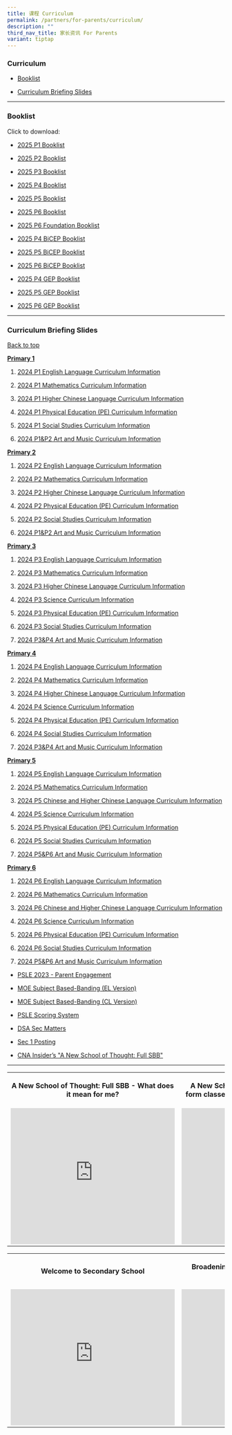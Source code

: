 ```yaml
---
title: 课程 Curriculum
permalink: /partners/for-parents/curriculum/
description: ""
third_nav_title: 家长资讯 For Parents
variant: tiptap
---
```

<h3>Curriculum</h3>
<ul data-tight="true" class="tight">
<li>
<p><a href="#Booklist" rel="noopener noreferrer nofollow" target="_blank">Booklist</a>
</p>
</li>
<li>
<p><a href="#CurriculumBriefingSlides" rel="noopener noreferrer nofollow" target="_blank">Curriculum Briefing Slides</a>
</p>
</li>
</ul>
<hr>
<h3>Booklist</h3>
<p>Click to download:</p>
<ul data-tight="true" class="tight">
<li>
<p><a href="/files/P1.pdf" rel="noopener noreferrer nofollow" target="_blank">2025 P1 Booklist</a>
</p>
</li>
<li>
<p><a href="/files/P2.pdf" rel="noopener noreferrer nofollow" target="_blank">2025 P2 Booklist</a>
</p>
</li>
<li>
<p><a href="/files/P3.pdf" rel="noopener noreferrer nofollow" target="_blank">2025 P3 Booklist</a>
</p>
</li>
<li>
<p><a href="/files/P4.pdf" rel="noopener noreferrer nofollow" target="_blank">2025 P4 Booklist</a>
</p>
</li>
<li>
<p><a href="/files/P5.pdf" rel="noopener noreferrer nofollow" target="_blank">2025 P5 Booklist</a>
</p>
</li>
<li>
<p><a href="/files/P6.pdf" rel="noopener noreferrer nofollow" target="_blank">2025 P6 Booklist</a>
</p>
</li>
<li>
<p><a href="/files/P6_Foundation.pdf" rel="noopener noreferrer nofollow" target="_blank">2025 P6 Foundation Booklist</a>
</p>
</li>
<li>
<p><a href="/files/P4_BICEP.pdf" rel="noopener noreferrer nofollow" target="_blank">2025 P4 BiCEP Booklist</a>
</p>
</li>
<li>
<p><a href="/files/P5_BICEP.pdf" rel="noopener noreferrer nofollow" target="_blank">2025 P5 BiCEP Booklist</a>
</p>
</li>
<li>
<p><a href="/files/P6_BICEP.pdf" rel="noopener noreferrer nofollow" target="_blank">2025 P6 BiCEP Booklist</a>
</p>
</li>
<li>
<p><a href="/files/P4_GEP.pdf" rel="noopener noreferrer nofollow" target="_blank">2025 P4 GEP Booklist</a>
</p>
</li>
<li>
<p><a href="/files/P5_GEP.pdf" rel="noopener noreferrer nofollow" target="_blank">2025 P5 GEP Booklist</a>
</p>
</li>
<li>
<p><a href="/files/P6_GEP.pdf" rel="noopener noreferrer nofollow" target="_blank">2025 P6 GEP Booklist</a>
</p>
</li>
</ul>
<hr>
<h3>Curriculum Briefing Slides</h3>
<p><a href="#backtotop" rel="noopener noreferrer nofollow" target="_blank">Back to top</a>
</p>
<p><strong><u>Primary 1</u></strong>
</p>
<ol data-tight="true" class="tight">
<li>
<p><a href="/files/Partners/For Parents/Curriculum_Information_2024_P1_English_Language.pdf" rel="noopener noreferrer nofollow" target="_blank">2024 P1 English Language Curriculum Information</a>
</p>
</li>
<li>
<p><a href="/files/Partners/For Parents/Curriculum_Information_2024_P1_Mathematics.pdf" rel="noopener noreferrer nofollow" target="_blank">2024 P1 Mathematics Curriculum Information</a>
</p>
</li>
<li>
<p><a href="/files/Partners/For Parents/Curriculum_Information_2024_P1_Higher_Chinese_Language.pdf" rel="noopener noreferrer nofollow" target="_blank">2024 P1 Higher Chinese Language Curriculum Information</a>
</p>
</li>
<li>
<p><a href="/files/Partners/For Parents/Curriculum_Information_2024_P1_PE.pdf" rel="noopener noreferrer nofollow" target="_blank">2024 P1 Physical Education (PE) Curriculum Information</a>
</p>
</li>
<li>
<p><a href="/files/Partners/For Parents/Curriculum_Information_2024_P1_SS.pdf" rel="noopener noreferrer nofollow" target="_blank">2024 P1 Social Studies Curriculum Information</a>
</p>
</li>
<li>
<p><a href="/files/Partners/For Parents/Curriculum_Information_2024_P1_P2_Art_and_Music.pdf" rel="noopener noreferrer nofollow" target="_blank">2024 P1&amp;P2 Art and Music Curriculum Information</a>
</p>
</li>
</ol>
<p><strong><u>Primary 2</u></strong>
</p>
<ol data-tight="true" class="tight">
<li>
<p><a href="/files/Partners/For Parents/Curriculum_Information_2024_P2_English_Language.pdf" rel="noopener noreferrer nofollow" target="_blank">2024 P2 English Language Curriculum Information</a>
</p>
</li>
<li>
<p><a href="/files/Partners/For Parents/Curriculum_Information_2024_P2_Mathematics.pdf" rel="noopener noreferrer nofollow" target="_blank">2024 P2 Mathematics Curriculum Information</a>
</p>
</li>
<li>
<p><a href="/files/Partners/For Parents/Curriculum_Information_2024_P2_Higher_Chinese_Language.pdf" rel="noopener noreferrer nofollow" target="_blank">2024 P2 Higher Chinese Language Curriculum Information</a>
</p>
</li>
<li>
<p><a href="/files/Partners/For Parents/Curriculum_Information_2024_P2_PE.pdf" rel="noopener noreferrer nofollow" target="_blank">2024 P2 Physical Education (PE) Curriculum Information</a>
</p>
</li>
<li>
<p><a href="/files/Partners/For Parents/Curriculum_Information_2024_P2_SS.pdf" rel="noopener noreferrer nofollow" target="_blank">2024 P2 Social Studies Curriculum Information</a>
</p>
</li>
<li>
<p><a href="/files/Partners/For Parents/Curriculum_Information_2024_P1_P2_Art_and_Music.pdf" rel="noopener noreferrer nofollow" target="_blank">2024 P1&amp;P2 Art and Music Curriculum Information</a>
</p>
</li>
</ol>
<p><strong><u>Primary 3</u></strong>
</p>
<ol data-tight="true" class="tight">
<li>
<p><a href="/files/Partners/For Parents/Curriculum_Information_2024_P3_English_Language.pdf" rel="noopener noreferrer nofollow" target="_blank">2024 P3 English Language Curriculum Information</a>
</p>
</li>
<li>
<p><a href="/files/Partners/For Parents/Curriculum_Information_2024_P3_Mathematics.pdf" rel="noopener noreferrer nofollow" target="_blank">2024 P3 Mathematics Curriculum Information</a>
</p>
</li>
<li>
<p><a href="/files/Partners/For Parents/Curriculum_Information_2024_P3_Higher_Chinese_Language.pdf" rel="noopener noreferrer nofollow" target="_blank">2024 P3 Higher Chinese Language Curriculum Information</a>
</p>
</li>
<li>
<p><a href="/files/Partners/For Parents/Curriculum_Information_2024_P3_Science.pdf" rel="noopener noreferrer nofollow" target="_blank">2024 P3 Science Curriculum Information</a>
</p>
</li>
<li>
<p><a href="/files/Partners/For Parents/Curriculum_Information_2024_P3_PE.pdf" rel="noopener noreferrer nofollow" target="_blank">2024 P3 Physical Education (PE) Curriculum Information</a>
</p>
</li>
<li>
<p><a href="/files/Partners/For Parents/Curriculum_Information_2024_P3_SS.pdf" rel="noopener noreferrer nofollow" target="_blank">2024 P3 Social Studies Curriculum Information</a>
</p>
</li>
<li>
<p><a href="/files/Partners/For Parents/Curriculum_Information_2024_P3_P4_Art_and_Music.pdf" rel="noopener noreferrer nofollow" target="_blank">2024 P3&amp;P4 Art and Music Curriculum Information</a>
</p>
</li>
</ol>
<p><strong><u>Primary 4</u></strong>
</p>
<ol data-tight="true" class="tight">
<li>
<p><a href="/files/Partners/For Parents/Curriculum_Information_2024_P4_English_Language.pdf" rel="noopener noreferrer nofollow" target="_blank">2024 P4 English Language Curriculum Information</a>
</p>
</li>
<li>
<p><a href="/files/Partners/For Parents/Curriculum_Information_2024_P4_Mathematics.pdf" rel="noopener noreferrer nofollow" target="_blank">2024 P4 Mathematics Curriculum Information</a>
</p>
</li>
<li>
<p><a href="/files/Partners/For Parents/Curriculum_Information_2024_P4_Higher_Chinese_Language.pdf" rel="noopener noreferrer nofollow" target="_blank">2024 P4 Higher Chinese Language Curriculum Information</a>
</p>
</li>
<li>
<p><a href="/files/Partners/For Parents/Curriculum_Information_2024_P4_Science.pdf" rel="noopener noreferrer nofollow" target="_blank">2024 P4 Science Curriculum Information</a>
</p>
</li>
<li>
<p><a href="/files/Partners/For Parents/Curriculum_Information_2024_P4_PE.pdf" rel="noopener noreferrer nofollow" target="_blank">2024 P4 Physical Education (PE) Curriculum Information</a>
</p>
</li>
<li>
<p><a href="/files/Partners/For Parents/Curriculum_Information_2024_P4_SS.pdf" rel="noopener noreferrer nofollow" target="_blank">2024 P4 Social Studies Curriculum Information</a>
</p>
</li>
<li>
<p><a href="/files/Partners/For Parents/Curriculum_Information_2024_P3_P4_Art_and_Music.pdf" rel="noopener noreferrer nofollow" target="_blank">2024 P3&amp;P4 Art and Music Curriculum Information</a>
</p>
</li>
</ol>
<p><strong><u>Primary 5</u></strong>
</p>
<ol data-tight="true" class="tight">
<li>
<p><a href="/files/Partners/For Parents/Curriculum_Information_2024_P5_English_Language.pdf" rel="noopener noreferrer nofollow" target="_blank">2024 P5 English Language Curriculum Information</a>
</p>
</li>
<li>
<p><a href="/files/Partners/For Parents/Curriculum_Information_2024_P5_Mathematics.pdf" rel="noopener noreferrer nofollow" target="_blank">2024 P5 Mathematics Curriculum Information</a>
</p>
</li>
<li>
<p><a href="/files/Partners/For Parents/Curriculum_Information_2024_P5_Chinese_and_Higher_Chinese_Language.pdf" rel="noopener noreferrer nofollow" target="_blank">2024 P5 Chinese and Higher Chinese Language Curriculum Information</a>
</p>
</li>
<li>
<p><a href="/files/Partners/For Parents/Curriculum_Information_2024_P5_Science.pdf" rel="noopener noreferrer nofollow" target="_blank">2024 P5 Science Curriculum Information</a>
</p>
</li>
<li>
<p><a href="/files/Partners/For Parents/Curriculum_Information_2024_P5_PE.pdf" rel="noopener noreferrer nofollow" target="_blank">2024 P5 Physical Education (PE) Curriculum Information</a>
</p>
</li>
<li>
<p><a href="/files/Partners/For Parents/Curriculum_Information_2024_P5_SS.pdf" rel="noopener noreferrer nofollow" target="_blank">2024 P5 Social Studies Curriculum Information</a>
</p>
</li>
<li>
<p><a href="/files/Partners/For Parents/Curriculum_Information_2024_P5_P6_Art_and_Music.pdf" rel="noopener noreferrer nofollow" target="_blank">2024 P5&amp;P6 Art and Music Curriculum Information</a>
</p>
</li>
</ol>
<p><strong><u>Primary 6</u></strong>
</p>
<ol data-tight="true" class="tight">
<li>
<p><a href="/files/Partners/For Parents/Curriculum_Information_2024_P6_English_Language.pdf" rel="noopener noreferrer nofollow" target="_blank">2024 P6 English Language Curriculum Information</a>
</p>
</li>
<li>
<p><a href="/files/Partners/For Parents/Curriculum_Information_2024_P6_Mathematics.pdf" rel="noopener noreferrer nofollow" target="_blank">2024 P6 Mathematics Curriculum Information</a>
</p>
</li>
<li>
<p><a href="/files/Partners/For Parents/Curriculum_Information_2024_P6_Chinese_and_Higher_Chinese_Language.pdf" rel="noopener noreferrer nofollow" target="_blank">2024 P6 Chinese and Higher Chinese Language Curriculum Information</a>
</p>
</li>
<li>
<p><a href="/files/Partners/For Parents/Curriculum_Information_2024_P6_Science.pdf" rel="noopener noreferrer nofollow" target="_blank">2024 P6 Science Curriculum Information</a>
</p>
</li>
<li>
<p><a href="/files/Partners/For Parents/Curriculum_Information_2024_P6_PE.pdf" rel="noopener noreferrer nofollow" target="_blank">2024 P6 Physical Education (PE) Curriculum Information</a>
</p>
</li>
<li>
<p><a href="/files/Partners/For Parents/Curriculum_Information_2024_P6_SS.pdf" rel="noopener noreferrer nofollow" target="_blank">2024 P6 Social Studies Curriculum Information</a>
</p>
</li>
<li>
<p><a href="/files/Partners/For Parents/Curriculum_Information_2024_P5_P6_Art_and_Music.pdf" rel="noopener noreferrer nofollow" target="_blank">2024 P5&amp;P6 Art and Music Curriculum Information</a>
</p>
</li>
</ol>
<p></p>
<ul data-tight="true" class="tight">
<li>
<p><a href="/files/psle%202023%20-%20parent%20engagement.pdf" rel="noopener noreferrer nofollow" target="_blank">PSLE 2023 - Parent Engagement</a>
</p>
</li>
<li>
<p><a href="/files/MOE_SBB_ENG_revised%201%20Mar%202018.pdf" rel="noopener noreferrer nofollow" target="_blank">MOE Subject Based-Banding (EL Version)</a>
</p>
</li>
<li>
<p><a href="/files/MOE_SBB_CHI_revised%201%20Mar%202018.pdf" rel="noopener noreferrer nofollow" target="_blank">MOE Subject Based-Banding (CL Version)</a>
</p>
</li>
<li>
<p><a href="https://www.moe.gov.sg/microsites/psle-fsbb/psle/main.html" rel="noopener noreferrer nofollow" target="_blank">PSLE Scoring System</a>
</p>
</li>
<li>
<p><a href="https://www.moe.gov.sg/secondary/dsa" rel="noopener noreferrer nofollow" target="_blank">DSA Sec Matters</a>
</p>
</li>
<li>
<p><a href="https://www.moe.gov.sg/secondary/s1-posting" rel="noopener noreferrer nofollow" target="_blank">Sec 1 Posting</a>
</p>
</li>
<li>
<p><a href="http://go.gov.sg/anewschoolofthought" rel="noopener noreferrer nofollow" target="_blank">CNA Insider’s "A New School of Thought: Full SBB"</a>
</p>
</li>
</ul>
<hr>
<table style="minWidth: 50px">
<colgroup>
<col>
<col>
</colgroup>
<tbody>
<tr>
<th rowspan="1" colspan="1">
<p>A New School of Thought: Full SBB - What does it mean for me?</p>
</th>
<th rowspan="1" colspan="1">
<p>A New School of Thought: Full SBB - Mixed form classes and common curriculum
lessons</p>
</th>
</tr>
<tr>
<td rowspan="1" colspan="1">
<div class="iframe-wrapper">
<iframe height="315" width="380" allowfullscreen="true" frameborder="0" src="https://www.youtube.com/embed/5gnLHBL5KlM?si=rw1FrMigFquV5l_m"></iframe>
</div>
</td>
<td rowspan="1" colspan="1">
<div class="iframe-wrapper">
<iframe height="315" width="380" allowfullscreen="true" frameborder="0" src="https://www.youtube.com/embed/M5ghgnm03BE?si=3oOAG3Sw9pNhZniF"></iframe>
</div>
</td>
</tr>
</tbody>
</table>
<table style="minWidth: 50px">
<colgroup>
<col>
<col>
</colgroup>
<tbody>
<tr>
<th rowspan="1" colspan="1">
<p>Welcome to Secondary School</p>
</th>
<th rowspan="1" colspan="1">
<p>Broadening Definitions of Success – “Love Beyond Grades”</p>
</th>
</tr>
<tr>
<td rowspan="1" colspan="1">
<div class="iframe-wrapper">
<iframe height="315" width="380" allowfullscreen="true" frameborder="0" src="https://www.youtube.com/embed/lNbr5rLSxAM?start=1"></iframe>
</div>
</td>
<td rowspan="1" colspan="1">
<div class="iframe-wrapper">
<iframe height="315" width="380" allowfullscreen="true" frameborder="0" src="https://www.youtube.com/embed/WOi1eoSiLMs?start=2"></iframe>
</div>
</td>
</tr>
</tbody>
</table>
<p></p>